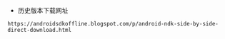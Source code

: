 - 历史版本下载网址
```
https://androidsdkoffline.blogspot.com/p/android-ndk-side-by-side-direct-download.html
```